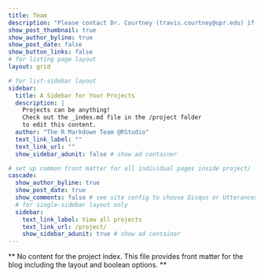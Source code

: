 ```yaml
---
title: Team
description: "Please contact Dr. Courtney (travis.courtney@upr.edu) if you are interested in potential opportunities to join our lab group as a graduate student (MS, PhD) or postdoc on our expanding range of research projects. Click below to learn more about our team members."
show_post_thumbnail: true
show_author_byline: true
show_post_date: false
show_button_links: false
# for listing page layout
layout: grid 

# for list-sidebar layout
sidebar: 
  title: A Sidebar for Your Projects
  description: |
    Projects can be anything!
    Check out the _index.md file in the /project folder 
    to edit this content.
  author: "The R Markdown Team @RStudio"
  text_link_label: ""
  text_link_url: ""
  show_sidebar_adunit: false # show ad container

# set up common front matter for all individual pages inside project/
cascade:    
  show_author_byline: true
  show_post_date: true
  show_comments: false # see site config to choose Disqus or Utterances
  # for single-sidebar layout only
  sidebar:
    text_link_label: View all projects
    text_link_url: /project/
    show_sidebar_adunit: true # show ad container
---
```


** No content for the project index. This file provides front matter for the blog including the layout and boolean options. **
